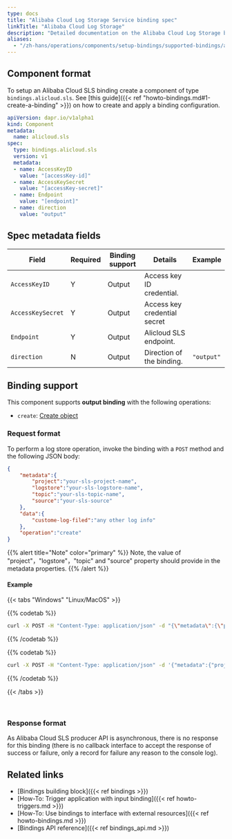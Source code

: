 ```yaml
---
type: docs
title: "Alibaba Cloud Log Storage Service binding spec"
linkTitle: "Alibaba Cloud Log Storage"
description: "Detailed documentation on the Alibaba Cloud Log Storage binding component"
aliases:
  - "/zh-hans/operations/components/setup-bindings/supported-bindings/alicloudsls/"
---
```


## Component format

To setup an Alibaba Cloud SLS binding create a component of type `bindings.alicloud.sls`. See [this guide]({{< ref "howto-bindings.md#1-create-a-binding" >}}) on how to create and apply a binding configuration.

```yaml
apiVersion: dapr.io/v1alpha1
kind: Component
metadata:
  name: alicloud.sls
spec:
  type: bindings.alicloud.sls
  version: v1
  metadata:
  - name: AccessKeyID
    value: "[accessKey-id]"
  - name: AccessKeySecret
    value: "[accessKey-secret]"
  - name: Endpoint
    value: "[endpoint]"
  - name: direction
    value: "output"
```

## Spec metadata fields

| Field         | Required | Binding support  | Details | Example |
|---------------|----------|---------|---------|---------|
| `AccessKeyID`    | Y | Output |  Access key ID credential. | 
| `AccessKeySecret` | Y | Output | Access key credential secret |
| `Endpoint`   | Y | Output | Alicloud SLS endpoint.  | 
| `direction`   | N | Output | Direction of the binding.  | `"output"`

## Binding support

This component supports **output binding** with the following operations:
- `create`: [Create object](#create-object)


### Request format

To perform a log store operation, invoke the binding with a `POST` method and the following JSON body:

```json
{
    "metadata":{
        "project":"your-sls-project-name",
        "logstore":"your-sls-logstore-name",
        "topic":"your-sls-topic-name",
        "source":"your-sls-source"
    },
    "data":{
        "custome-log-filed":"any other log info"
    },
    "operation":"create"
}
```

{{% alert title="Note" color="primary" %}}
Note, the value of "project"，"logstore"，"topic" and "source" property should provide in the metadata properties.
{{% /alert %}}

#### Example

{{< tabs "Windows" "Linux/MacOS" >}}

{{% codetab %}}

```bash
curl -X POST -H "Content-Type: application/json" -d "{\"metadata\":{\"project\":\"project-name\",\"logstore\":\"logstore-name\",\"topic\":\"topic-name\",\"source\":\"source-name\"},\"data\":{\"log-filed\":\"log info\"}" http://localhost:<dapr-port>/v1.0/bindings/<binding-name>
```

{{% /codetab %}}

{{% codetab %}}

```bash
curl -X POST -H "Content-Type: application/json" -d '{"metadata":{"project":"project-name","logstore":"logstore-name","topic":"topic-name","source":"source-name"},"data":{"log-filed":"log info"}' http://localhost:<dapr-port>/v1.0/bindings/<binding-name>
```

{{% /codetab %}}

{{< /tabs >}}

<br />

### Response format
As Alibaba Cloud SLS producer API is asynchronous, there is no response for this binding (there is no callback interface to accept the response of success or failure, only a record for failure any reason to the console log).

## Related links

- [Bindings building block]({{< ref bindings >}})
- [How-To: Trigger application with input binding]({{< ref howto-triggers.md >}})
- [How-To: Use bindings to interface with external resources]({{< ref howto-bindings.md >}})
- [Bindings API reference]({{< ref bindings_api.md >}})
